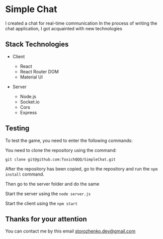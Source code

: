 # Simple Chat 

I created a chat for real-time communication 
In the process of writing the chat application, I got acquainted with new technologies

## Stack Technologies

- Client
  - React
  - React Router DOM
  - Material UI

- Server
  - Node.js 
  - Socket.io
  - Cors 
  - Express 

## Testing

To test the game, you need to enter the following commands:

You need to clone the repository using the command:
 
 `git clone git@github.com:ToxichQQQ/SimpleChat.git`

After the repository has been copied, go to the repository and run the `npm install` command. 

Then go to the server folder and do the same

Start the server using the `node server.js`

Start the client using the `npm start`

## Thanks for your attention

You can contact me by this email storozhenko.dev@gmail.com
